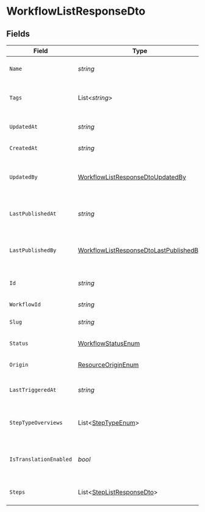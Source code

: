 # WorkflowListResponseDto


## Fields

| Field                                                                                                       | Type                                                                                                        | Required                                                                                                    | Description                                                                                                 |
| ----------------------------------------------------------------------------------------------------------- | ----------------------------------------------------------------------------------------------------------- | ----------------------------------------------------------------------------------------------------------- | ----------------------------------------------------------------------------------------------------------- |
| `Name`                                                                                                      | *string*                                                                                                    | :heavy_check_mark:                                                                                          | Name of the workflow                                                                                        |
| `Tags`                                                                                                      | List<*string*>                                                                                              | :heavy_minus_sign:                                                                                          | Tags associated with the workflow                                                                           |
| `UpdatedAt`                                                                                                 | *string*                                                                                                    | :heavy_check_mark:                                                                                          | Last updated timestamp                                                                                      |
| `CreatedAt`                                                                                                 | *string*                                                                                                    | :heavy_check_mark:                                                                                          | Creation timestamp                                                                                          |
| `UpdatedBy`                                                                                                 | [WorkflowListResponseDtoUpdatedBy](../../Models/Components/WorkflowListResponseDtoUpdatedBy.md)             | :heavy_minus_sign:                                                                                          | User who last updated the workflow                                                                          |
| `LastPublishedAt`                                                                                           | *string*                                                                                                    | :heavy_minus_sign:                                                                                          | Timestamp of the last workflow publication                                                                  |
| `LastPublishedBy`                                                                                           | [WorkflowListResponseDtoLastPublishedBy](../../Models/Components/WorkflowListResponseDtoLastPublishedBy.md) | :heavy_minus_sign:                                                                                          | User who last published the workflow                                                                        |
| `Id`                                                                                                        | *string*                                                                                                    | :heavy_check_mark:                                                                                          | Unique database identifier                                                                                  |
| `WorkflowId`                                                                                                | *string*                                                                                                    | :heavy_check_mark:                                                                                          | Workflow identifier                                                                                         |
| `Slug`                                                                                                      | *string*                                                                                                    | :heavy_check_mark:                                                                                          | Workflow slug                                                                                               |
| `Status`                                                                                                    | [WorkflowStatusEnum](../../Models/Components/WorkflowStatusEnum.md)                                         | :heavy_check_mark:                                                                                          | Status of the workflow                                                                                      |
| `Origin`                                                                                                    | [ResourceOriginEnum](../../Models/Components/ResourceOriginEnum.md)                                         | :heavy_check_mark:                                                                                          | Origin of the layout                                                                                        |
| `LastTriggeredAt`                                                                                           | *string*                                                                                                    | :heavy_minus_sign:                                                                                          | Timestamp of the last workflow trigger                                                                      |
| `StepTypeOverviews`                                                                                         | List<[StepTypeEnum](../../Models/Components/StepTypeEnum.md)>                                               | :heavy_check_mark:                                                                                          | Overview of step types in the workflow                                                                      |
| `IsTranslationEnabled`                                                                                      | *bool*                                                                                                      | :heavy_minus_sign:                                                                                          | Is translation enabled for the workflow                                                                     |
| `Steps`                                                                                                     | List<[StepListResponseDto](../../Models/Components/StepListResponseDto.md)>                                 | :heavy_check_mark:                                                                                          | Steps of the workflow                                                                                       |